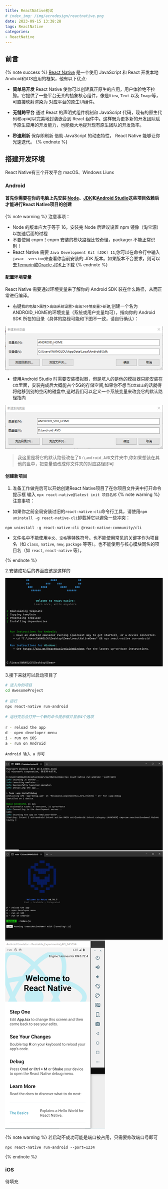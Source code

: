 ```yaml
---
title: ReactNative初试
# index_img: /img/acrodesign/reactnative.png
date: 2023-09-15 13:38:28
tags: ReactNative
categories:
- ReactNative
---
```


## 前言
{% note success %}
[React Native](https://reactnative.dev/) 是一个使用 JavaScript 和 React 开发本地Android和iOS应用的框架，他有以下优点: 
* **简单易开发**
React Native 使你可以创建真正原生的应用，用户体验绝不拉胯。它提供了一些平台无关的抽象核心组件，像是`View`, `Text` 以及 `Image`等，可直接映射渲染为 对应平台的原生UI组件。

* **无缝跨平台**
通过 React 的声明式组件机制和 JavaScript 代码，现有的原生代码和api可以完美地封装嵌合到 React 组件中。这样既为更多新的开发团队赋予原生应用的开发能力，也能极大地提升现有原生团队的开发效率。

* **秒速刷新**
保存即刷新  借助 JavaScript 的动态特性， React Native 能够让你光速迭代。
{% endnote %}



## 搭建开发环境

React Native有三个开发平台 macOS、Windows Liunx

### Android

#### 首先你需要在你的电脑上先安装 [Node](https://nodejs.org/en)、[JDK](https://www.oracle.com/java/technologies/downloads/#java11)和[Android Studio](https://developer.android.com/studio)这些项目依赖后才能进行React Native项目的创建
{% note warning %}
注意事项：
* Node 的版本应大于等于 16，安装完 Node 后建议设置 npm 镜像（淘宝源）以加速后面的过程
* 不要使用 cnpm！cnpm 安装的模块路径比较奇怪，packager 不能正常识别！
* React Native 需要 `Java Development Kit [JDK] 11`,你可以在命令行中输入 `javac -version`来查看你当前安装的 JDK 版本。如果版本不合要求，则可以去[Temurin](https://adoptium.net/zh-CN/temurin/releases/?variant=openjdk11&jvmVariant=hotspot)或[Oracle JDK](https://www.oracle.com/java/technologies/downloads/#java11)上下载
{% endnote %}

#### 配置环境变量
React Native 需要通过环境变量来了解你的 Android SDK 装在什么路径，从而正常进行编译。
* 右键`我的电脑`>`属性`>`高级系统设置`>`高级`>`环境变量`>`新建`,创建一个名为ANDROID_HOME的环境变量（系统或用户变量均可），指向你的 Android SDK 所在的目录（具体的路径可能和下图不一致，请自行确认）：

![](../img/blogimg/9-15/01.png)

* 使用Android Studio 时需要安装模拟器，但是坑人的是他的模拟器只能安装在`C盘`里面，安装完成后大概能占个5G的存储空间,如果你不想当`C盘战士`的话就得将他移到别的空闲的磁盘中,这时我们可以定义一个系统变量来改变它的默认路径指向

![](../img/blogimg/9-15/02.png)

>我这里是将它的默认路径改在了`D:\android_AVD`文件夹中,你如果想装在其他的盘中，把变量值改成你文件夹的对应路径即可

#### 创建新项目

1. 准备工作做完后可以开始创建React Native项目了在你项目文件夹中打开命令提示框 输入 
`npx react-native@latest init 项目名称`
{% note warning %}
注意事项：
* 如果你之前全局安装过旧的`react-native-cli`命令行工具，请使用`npm uninstall -g react-native-cli`卸载掉它以避免一些冲突：
```
npm uninstall -g react-native-cli @react-native-community/cli
```

* 文件名中不能使用`中文`、`空格`等特殊符号。也不能使用常见的关键字作为项目名（如 `class`, `native`, `new`, `package` 等等）。也不能使用与核心模块同名的项目名（如 `react`, `react-native` 等）。

{% endnote %}

2.安装成功后的界面应该是这样的

![](../img/blogimg/9-15/03.png)

3.接下来就可以启动项目了
```BASH
# 进入你的项目
cd AwesomeProject

# 运行
npx react-native run-android

# 运行完后会打开一个新的命令提示框并显示4个选项

r - reload the app
d - open developer menu
i - run on iOS
a - run on Android 

Android 输入 a 即可

```
![](../img/blogimg/9-15/04.png)
![](../img/blogimg/9-15/05.png)
![](../img/blogimg/9-15/06.png)

{% note warning %}
若启动不成功可能是端口被占用，只需要修改端口号即可

```
npx react-native run-android --port=1234
```
{% endnote %}



### iOS

待填充



